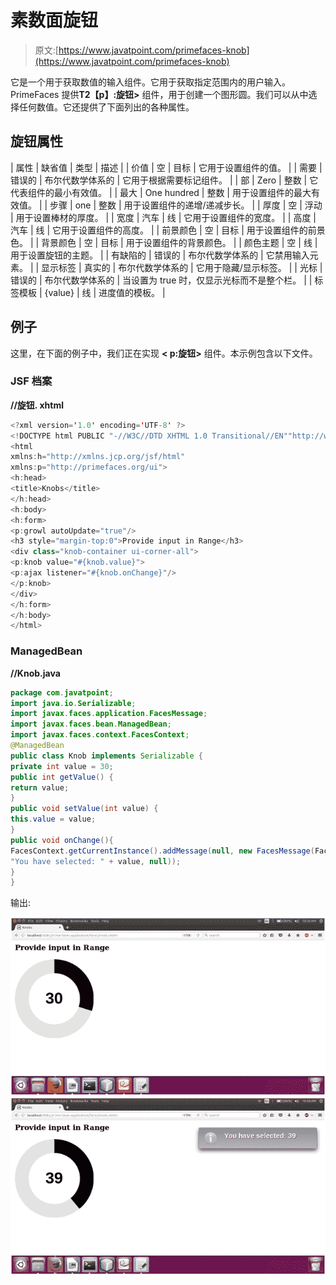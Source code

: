 # 素数面旋钮

> 原文:[https://www.javatpoint.com/primefaces-knob](https://www.javatpoint.com/primefaces-knob)

它是一个用于获取数值的输入组件。它用于获取指定范围内的用户输入。PrimeFaces 提供**T2【p】:旋钮>** 组件，用于创建一个图形圆。我们可以从中选择任何数值。它还提供了下面列出的各种属性。

## 旋钮属性

| 属性 | 缺省值 | 类型 | 描述 |
| 价值 | 空 | 目标 | 它用于设置组件的值。 |
| 需要 | 错误的 | 布尔代数学体系的 | 它用于根据需要标记组件。 |
| 部 | Zero | 整数 | 它代表组件的最小有效值。 |
| 最大 | One hundred | 整数 | 用于设置组件的最大有效值。 |
| 步骤 | one | 整数 | 用于设置组件的递增/递减步长。 |
| 厚度 | 空 | 浮动 | 用于设置棒材的厚度。 |
| 宽度 | 汽车 | 线 | 它用于设置组件的宽度。 |
| 高度 | 汽车 | 线 | 它用于设置组件的高度。 |
| 前景颜色 | 空 | 目标 | 用于设置组件的前景色。 |
| 背景颜色 | 空 | 目标 | 用于设置组件的背景颜色。 |
| 颜色主题 | 空 | 线 | 用于设置旋钮的主题。 |
| 有缺陷的 | 错误的 | 布尔代数学体系的 | 它禁用输入元素。 |
| 显示标签 | 真实的 | 布尔代数学体系的 | 它用于隐藏/显示标签。 |
| 光标 | 错误的 | 布尔代数学体系的 | 当设置为 true 时，仅显示光标而不是整个栏。 |
| 标签模板 | {value} | 线 | 进度值的模板。 |

## 例子

这里，在下面的例子中，我们正在实现 **< p:旋钮>** 组件。本示例包含以下文件。

### JSF 档案

**//旋钮. xhtml**

```java
<?xml version='1.0' encoding='UTF-8' ?>
<!DOCTYPE html PUBLIC "-//W3C//DTD XHTML 1.0 Transitional//EN""http://www.w3.org/TR/xhtml1/DTD/xhtml1-transitional.dtd">
<html 
xmlns:h="http://xmlns.jcp.org/jsf/html"
xmlns:p="http://primefaces.org/ui">
<h:head>
<title>Knobs</title>
</h:head>
<h:body>
<h:form>
<p:growl autoUpdate="true"/>
<h3 style="margin-top:0">Provide input in Range</h3>
<div class="knob-container ui-corner-all">
<p:knob value="#{knob.value}">
<p:ajax listener="#{knob.onChange}"/>
</p:knob>
</div>
</h:form>
</h:body>
</html>

```

### ManagedBean

**//Knob.java**

```java
package com.javatpoint;
import java.io.Serializable;
import javax.faces.application.FacesMessage;
import javax.faces.bean.ManagedBean;
import javax.faces.context.FacesContext;
@ManagedBean
public class Knob implements Serializable {  
private int value = 30;  
public int getValue() {  
return value;  
}  
public void setValue(int value) {  
this.value = value;  
} 
public void onChange(){  
FacesContext.getCurrentInstance().addMessage(null, new FacesMessage(FacesMessage.SEVERITY_INFO, 
"You have selected: " + value, null));  
}  
}  

```

输出:

![PrimeFaces Knob 1](img/e604ad2b0ebdbfcf782f0d59eea50efc.png)
![PrimeFaces Knob 2](img/7d6399ae0aef157499033909633f7951.png)